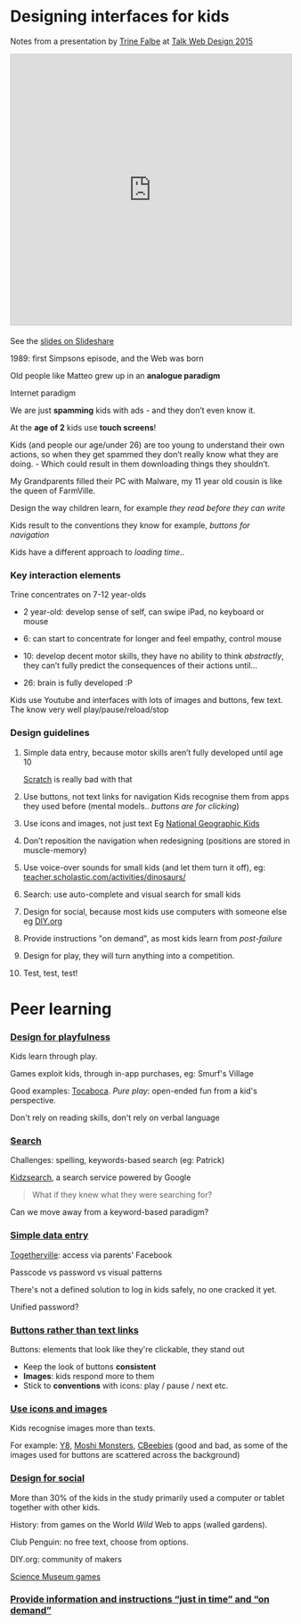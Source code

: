 # Designing interfaces for kids 

Notes from a presentation by [Trine Falbe](https://twitter.com/trinefalbe) at [Talk Web Design 2015](http://lanyrd.com/2015/talkwd/sdmkzf/)

<iframe src="http://www.slideshare.net/slideshow/embed_code/key/qvVfZpvDQmJNHs" width="595" height="485" frameborder="0" marginwidth="0" marginheight="0" scrolling="no" style="border:1px solid #CCC; border-width:1px; margin-bottom:5px; max-width: 100%;" allowfullscreen> </iframe>

See the [slides on Slideshare](http://www.slideshare.net/trinefalbe/designing-web-interfaces-for-kids-fronttrends-2015)

1989: first Simpsons episode, and the Web was born

Old people like Matteo grew up in an **analogue paradigm**

Internet paradigm

We are just **spamming** kids with ads - and they don’t even know it. 

At the **age of 2** kids use **touch screens**!

Kids (and people our age/under 26) are too young to understand their own actions, so when they get spammed they don’t really know what they are doing. - Which could result in them downloading things they shouldn’t. 

My Grandparents filled their PC with Malware, my 11 year old cousin is like the queen of FarmVille.

Design the way children learn, for example *they read before they can write* 

Kids result to the conventions they know for example, *buttons for navigation* 

Kids have a different approach to *loading time*..

### Key interaction elements

Trine concentrates on 7-12 year-olds

* 2 year-old: develop sense of self, can swipe iPad, no keyboard or mouse

* 6: can start to concentrate for longer and feel empathy, control mouse

* 10: develop decent motor skills, they have no ability to think *abstractly*, they can’t fully predict the consequences of their actions until...

* 26: brain is fully developed :P

Kids use Youtube and interfaces with lots of images and buttons, few text. The know very well play/pause/reload/stop

### Design guidelines

1. Simple data entry, because motor skills aren’t fully developed until age 10	[Scratch](https://scratch.mit.edu/) is really bad with that

2. Use buttons, not text links for navigationKids recognise them from apps they used before (mental models.. *buttons are for clicking*)

3. Use icons and images, not just textEg [National Geographic Kids](http://ngkids.co.uk/) 

4. Don’t reposition the navigation when redesigning (positions are stored in muscle-memory)

5. Use voice-over sounds for small kids (and let them turn it off), eg: [teacher.scholastic.com/activities/dinosaurs/](http://teacher.scholastic.com/activities/dinosaurs/)

6. Search: use auto-complete and visual search for small kids

7. Design for social, because most kids use computers with someone elseeg [DIY.org](https://diy.org/)

8. Provide instructions "on demand", as most kids learn from *post-failure*

9. Design for play, they will turn anything into a competition. 

10. Test, test, test!


# Peer learning

### [Design for playfulness](https://www.smashingmagazine.com/2015/08/designing-web-interfaces-for-kids/#design-for-playfulness-gamify)

Kids learn through play.

Games exploit kids, through in-app purchases, eg: Smurf's Village

Good examples: [Tocaboca](http://tocaboca.com). *Pure play*: open-ended fun from a kid's perspective.

Don't rely on reading skills, don't rely on verbal language

### [Search](https://www.smashingmagazine.com/2015/08/designing-web-interfaces-for-kids/#search-use-auto-complete-and-visual-search-for-young-kids-older-kids-can-use-more-complex-search)

Challenges: spelling, keywords-based search (eg: Patrick)

[Kidzsearch](http://www.kidzsearch.com/), a search service powered by Google

> What if they knew what they were searching for?

Can we move away from a keyword-based paradigm?

### [Simple data entry](https://www.smashingmagazine.com/2015/08/designing-web-interfaces-for-kids/#simple-data-entry)

[Togetherville](https://en.wikipedia.org/wiki/Togetherville): access via parents' Facebook

Passcode vs password vs visual patterns

There's not a defined solution to log in kids safely, no one cracked it yet.

Unified password?

### [Buttons rather than text links](https://www.smashingmagazine.com/2015/08/designing-web-interfaces-for-kids/#buttons-rather-than-text-links)

Buttons: elements that look like they're clickable, they stand out

* Keep the look of buttons **consistent**
* **Images**: kids respond more to them
* Stick to **conventions** with icons: play / pause / next etc.

### [Use icons and images](https://www.smashingmagazine.com/2015/08/designing-web-interfaces-for-kids/#use-icons-and-images)

Kids recognise images more than texts.

For example: [Y8](http://www.y8.com/), [Moshi Monsters](http://www.moshimonsters.com/welcome), [CBeebies](http://www.bbc.co.uk/cbeebies/) (good and bad, as some of the images used for buttons are scattered across the background) 

### [Design for social](https://www.smashingmagazine.com/2015/08/designing-web-interfaces-for-kids/#design-for-social)

More than 30% of the kids in the study primarily used a computer or tablet together with other kids.

History: from games on the World *Wild* Web to apps (walled gardens).

Club Penguin: no free text, choose from options.

DIY.org: community of makers

[Science Museum games](http://www.sciencemuseum.org.uk/online_science/games)

### [Provide information and instructions “just in time” and “on demand”](https://www.smashingmagazine.com/2015/08/designing-web-interfaces-for-kids/#provide-information-and-instructions-just-in-time-and-on-demand)





